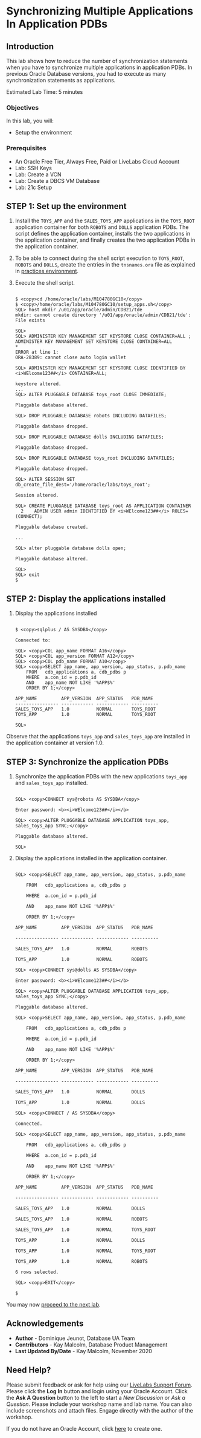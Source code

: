 # Synchronizing Multiple Applications In Application PDBs

## Introduction

This lab shows how to reduce the number of synchronization statements when you have to synchronize multiple applications in application PDBs. In previous Oracle Database versions, you had to execute as many synchronization statements as applications.

Estimated Lab Time: 5 minutes

### Objectives

In this lab, you will:
* Setup the environment

### Prerequisites

* An Oracle Free Tier, Always Free, Paid or LiveLabs Cloud Account
* Lab: SSH Keys
* Lab: Create a VCN
* Lab: Create a DBCS VM Database
* Lab: 21c Setup


## **STEP 1:** Set up the environment

1. Install the `TOYS_APP` and the `SALES_TOYS_APP` applications in the `TOYS_ROOT` application container for both `ROBOTS` and `DOLLS` application PDBs. The script defines the application container, installs the two applications in the application container, and finally creates the two application PDBs in the application container.

2. To be able to connect during the shell script execution to `TOYS_ROOT`, `ROBOTS` and `DOLLS`, create the entries in the `tnsnames.ora` file as explained in [practices environment](https://docs-uat.us.oracle.com/en/database/oracle/oracle-database/21/ftnew/practices-environment1.html#GUID-467FB8FF-C8CC-48A0-B39A-5F7E7B9A9CF8__GUID-08108F3C-C78A-45B7-8452-6985DF9EF1DD).

3. Execute the shell script.

    ```
    
    $ <copy>cd /home/oracle/labs/M104780GC10</copy>
    $ <copy>/home/oracle/labs/M104780GC10/setup_apps.sh</copy>
    SQL> host mkdir /u01/app/oracle/admin/CDB21/tde
    mkdir: cannot create directory '/u01/app/oracle/admin/CDB21/tde': File exists
    
    SQL>
    SQL> ADMINISTER KEY MANAGEMENT SET KEYSTORE CLOSE CONTAINER=ALL ;
    ADMINISTER KEY MANAGEMENT SET KEYSTORE CLOSE CONTAINER=ALL
    *
    ERROR at line 1:
    ORA-28389: cannot close auto login wallet
    
    SQL> ADMINISTER KEY MANAGEMENT SET KEYSTORE CLOSE IDENTIFIED BY <i>WElcome123##</i> CONTAINER=ALL;
    
    keystore altered.
    ...
    SQL> ALTER PLUGGABLE DATABASE toys_root CLOSE IMMEDIATE;
    
    Pluggable database altered.
    
    SQL> DROP PLUGGABLE DATABASE robots INCLUDING DATAFILES;
    
    Pluggable database dropped.
    
    SQL> DROP PLUGGABLE DATABASE dolls INCLUDING DATAFILES;
    
    Pluggable database dropped.
    
    SQL> DROP PLUGGABLE DATABASE toys_root INCLUDING DATAFILES;
    
    Pluggable database dropped.
    
    SQL> ALTER SESSION SET db_create_file_dest='/home/oracle/labs/toys_root';
    
    Session altered.
    
    SQL> CREATE PLUGGABLE DATABASE toys_root AS APPLICATION CONTAINER
      2    ADMIN USER admin IDENTIFIED BY <i>WElcome123##</i> ROLES=(CONNECT);
    
    Pluggable database created.
    
    ...
    
    SQL> alter pluggable database dolls open;
    
    Pluggable database altered.
    
    SQL>
    SQL> exit
    $
    
    ```

## **STEP 2:** Display the applications installed

1. Display the applications installed

	```

	$ <copy>sqlplus / AS SYSDBA</copy>

	Connected to:

	SQL> <copy>COL app_name FORMAT A16</copy>
	SQL> <copy>COL app_version FORMAT A12</copy>
	SQL> <copy>COL pdb_name FORMAT A10</copy>
	SQL> <copy>SELECT app_name, app_version, app_status, p.pdb_name
		FROM   cdb_applications a, cdb_pdbs p
		WHERE  a.con_id = p.pdb_id
		AND    app_name NOT LIKE '%APP$%'
		ORDER BY 1;</copy>

	APP_NAME         APP_VERSION  APP_STATUS   PDB_NAME
	---------------- ------------ ------------ ----------
	SALES_TOYS_APP   1.0          NORMAL       TOYS_ROOT
	TOYS_APP         1.0          NORMAL       TOYS_ROOT

	SQL>

	```

  Observe that the applications `toys_app` and `sales_toys_app` are installed in the application container at version 1.0.

## **STEP 3:** Synchronize the application PDBs

1. Synchronize the application PDBs with the new applications `toys_app` and `sales_toys_app` installed.

  
	```
	
	SQL> <copy>CONNECT sys@robots AS SYSDBA</copy>
	
	Enter password: <b><i>WElcome123##</i></b>
	
	SQL> <copy>ALTER PLUGGABLE DATABASE APPLICATION toys_app, sales_toys_app SYNC;</copy>
	
	Pluggable database altered.
	
	SQL>
	
	```

2. Display the applications installed in the application container.

  
	```
	
	SQL> <copy>SELECT app_name, app_version, app_status, p.pdb_name
	
		FROM   cdb_applications a, cdb_pdbs p
	
		WHERE  a.con_id = p.pdb_id
	
		AND    app_name NOT LIKE '%APP$%'
	
		ORDER BY 1;</copy>
	
	APP_NAME         APP_VERSION  APP_STATUS   PDB_NAME
	
	---------------- ------------ ------------ ----------
	
	SALES_TOYS_APP   1.0          NORMAL       ROBOTS
	
	TOYS_APP         1.0          NORMAL       ROBOTS
	
	SQL> <copy>CONNECT sys@dolls AS SYSDBA</copy>
	
	Enter password: <b><i>WElcome123##</i></b>
	
	SQL> <copy>ALTER PLUGGABLE DATABASE APPLICATION toys_app, sales_toys_app SYNC;</copy>
	
	Pluggable database altered.
	
	SQL> <copy>SELECT app_name, app_version, app_status, p.pdb_name
	
		FROM   cdb_applications a, cdb_pdbs p
	
		WHERE  a.con_id = p.pdb_id
	
		AND    app_name NOT LIKE '%APP$%'
	
		ORDER BY 1;</copy>
	
	APP_NAME         APP_VERSION  APP_STATUS   PDB_NAME
	
	---------------- ------------ ------------ ----------
	
	SALES_TOYS_APP   1.0          NORMAL       DOLLS
	
	TOYS_APP         1.0          NORMAL       DOLLS
	
	SQL> <copy>CONNECT / AS SYSDBA</copy>
	
	Connected.
	
	SQL> <copy>SELECT app_name, app_version, app_status, p.pdb_name
	
		FROM   cdb_applications a, cdb_pdbs p
	
		WHERE  a.con_id = p.pdb_id
	
		AND    app_name NOT LIKE '%APP$%'
	
		ORDER BY 1;</copy>  
	
	APP_NAME         APP_VERSION  APP_STATUS   PDB_NAME
	
	---------------- ------------ ------------ ----------
	
	SALES_TOYS_APP   1.0          NORMAL       DOLLS
	
	SALES_TOYS_APP   1.0          NORMAL       ROBOTS
	
	SALES_TOYS_APP   1.0          NORMAL       TOYS_ROOT
	
	TOYS_APP         1.0          NORMAL       DOLLS
	
	TOYS_APP         1.0          NORMAL       TOYS_ROOT
	
	TOYS_APP         1.0          NORMAL       ROBOTS
	
	6 rows selected.
	
	SQL> <copy>EXIT</copy>
	
	$
	
	```

You may now [proceed to the next lab](#next).

## Acknowledgements
* **Author** - Dominique Jeunot, Database UA Team
* **Contributors** -  Kay Malcolm, Database Product Management
* **Last Updated By/Date** -  Kay Malcolm, November 2020

## Need Help?
Please submit feedback or ask for help using our [LiveLabs Support Forum](https://community.oracle.com/tech/developers/categories/livelabsdiscussions). Please click the **Log In** button and login using your Oracle Account. Click the **Ask A Question** button to the left to start a *New Discussion* or *Ask a Question*.  Please include your workshop name and lab name.  You can also include screenshots and attach files.  Engage directly with the author of the workshop.

If you do not have an Oracle Account, click [here](https://profile.oracle.com/myprofile/account/create-account.jspx) to create one.
